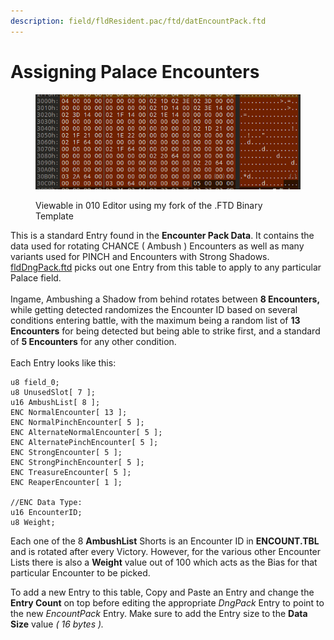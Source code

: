 ```yaml
---
description: field/fldResident.pac/ftd/datEncountPack.ftd
---
```


# Assigning Palace Encounters

<figure><img src="../../.gitbook/assets/image (1).png" alt=""><figcaption><p>Viewable in 010 Editor using my fork of the .FTD Binary Template</p></figcaption></figure>

This is a standard Entry found in the **Encounter Pack Data**. It contains the data used for rotating CHANCE ( Ambush ) Encounters as well as many variants used for PINCH and Encounters with Strong Shadows. \
[fldDngPack.ftd](fldDngPack.md) picks out one Entry from this table to apply to any particular Palace field.\
\
Ingame, Ambushing a Shadow from behind rotates between **8 Encounters,** while getting detected randomizes the Encounter ID based on several conditions entering battle, with the maximum being a random list of **13 Encounters** for being detected but being able to strike first, and a standard of **5 Encounters** for any other condition.\
\
Each Entry looks like this:

```clike
u8 field_0;
u8 UnusedSlot[ 7 ];
u16 AmbushList[ 8 ];
ENC NormalEncounter[ 13 ];
ENC NormalPinchEncounter[ 5 ];
ENC AlternateNormalEncounter[ 5 ];
ENC AlternatePinchEncounter[ 5 ];
ENC StrongEncounter[ 5 ];
ENC StrongPinchEncounter[ 5 ];
ENC TreasureEncounter[ 5 ];
ENC ReaperEncounter[ 1 ];

//ENC Data Type:
u16 EncounterID;
u8 Weight;
```

Each one of the 8 **AmbushList** Shorts is an Encounter ID in **ENCOUNT.TBL** and is rotated after every Victory. However, for the various other Encounter Lists there is also a **Weight** value out of 100 which acts as the Bias for that particular Encounter to be picked.

To add a new Entry to this table, Copy and Paste an Entry and change the **Entry Count** on top before editing the appropriate _DngPack_ Entry to point to the new _EncountPack_ Entry. Make sure to add the Entry size to the **Data Size** value _( 16 bytes )._
